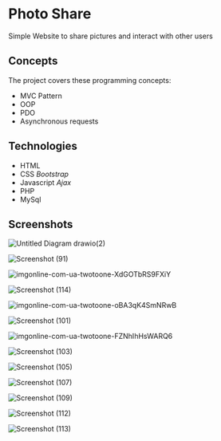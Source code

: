 
# Photo Share
Simple Website to share pictures and interact with other users


## Concepts

The project covers these programming concepts:

* MVC Pattern
* OOP
* PDO
* Asynchronous requests

## Technologies

* HTML
* CSS   *Bootstrap*
* Javascript   *Ajax*
* PHP
* MySql

## Screenshots

![Untitled Diagram drawio(2)](https://user-images.githubusercontent.com/74471167/179284978-b9a283af-1b17-4741-9bd3-43c992ad530d.png)

![Screenshot (91)](https://user-images.githubusercontent.com/74471167/179284790-93218728-4e3c-47f6-be6f-f6916b985f11.png)

![imgonline-com-ua-twotoone-XdGOTbRS9FXiY](https://user-images.githubusercontent.com/74471167/179285054-8060c7df-f210-4fe4-bb0a-6e3e324bf097.jpg)

![Screenshot (114)](https://user-images.githubusercontent.com/74471167/179285846-911538ad-c6a8-4631-85b9-260472a5457a.png)

![imgonline-com-ua-twotoone-oBA3qK4SmNRwB](https://user-images.githubusercontent.com/74471167/179285083-2a00fa18-f1e5-4053-b3bb-e9bff686bccc.jpg)

![Screenshot (101)](https://user-images.githubusercontent.com/74471167/179285132-e611d91b-fd3b-4241-902b-4cad582a24b8.png)

![imgonline-com-ua-twotoone-FZNhIhHsWARQ6](https://user-images.githubusercontent.com/74471167/179285160-ce6edcc8-bd9e-4573-a926-62d81397c550.jpg)

![Screenshot (103)](https://user-images.githubusercontent.com/74471167/179285190-8b00da96-90f6-4086-b537-b9540a1d2ed2.png)

![Screenshot (105)](https://user-images.githubusercontent.com/74471167/179285277-0594ece7-ee32-435b-8d19-fa3ce072a230.png)

![Screenshot (107)](https://user-images.githubusercontent.com/74471167/179285299-b2bd32aa-9e07-48e3-997c-83d6f60c91de.png)

![Screenshot (109)](https://user-images.githubusercontent.com/74471167/179285314-e7c88dd3-910e-4d51-868e-8f894d47ec76.png)

![Screenshot (112)](https://user-images.githubusercontent.com/74471167/179285398-5fc3affb-8fd8-446c-973d-5821abeaedf6.png)

![Screenshot (113)](https://user-images.githubusercontent.com/74471167/179285465-d7bde700-6be5-487e-8fc2-ea534c642abf.png)



